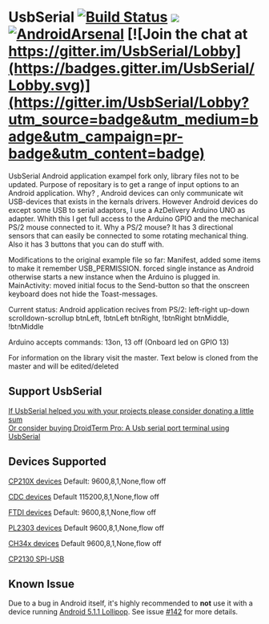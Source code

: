 UsbSerial [![Build Status](https://travis-ci.org/felHR85/UsbSerial.svg?branch=master)](https://travis-ci.org/felHR85/UsbSerial) [![](https://jitpack.io/v/felHR85/UsbSerial.svg)](https://jitpack.io/#felHR85/UsbSerial) [![AndroidArsenal](https://img.shields.io/badge/Android%20Arsenal-UsbSerial-green.svg?style=true)](https://android-arsenal.com/details/1/4162) [![Join the chat at https://gitter.im/UsbSerial/Lobby](https://badges.gitter.im/UsbSerial/Lobby.svg)](https://gitter.im/UsbSerial/Lobby?utm_source=badge&utm_medium=badge&utm_campaign=pr-badge&utm_content=badge) 
=========

UsbSerial Android application exampel fork only, library files not to be updated.
Purpose of repositary is to get a range of input options to an Android application.
Why? , Android devices can only communicate wit USB-devices that exists in the kernals drivers.
However Android devices do except some USB to serial adaptors, I use a AzDelivery Arduino UNO as adapter.
Whith this I get full access to the Arduino GPIO and the mechanical PS/2 mouse connected to it.
Why a PS/2 mouse? It has 3 directional sensors that can easily be connected to some rotating mechanical thing.
Also it has 3 buttons that you can do stuff with.

Modifications to the original example file so far:
Manifest, added some items to make it remember USB_PERMISSION.
	forced single instance as Android otherwise starts a new instance when the Arduino is plugged in.
MainActivity: moved initial focus to the Send-button so that the onscreen keyboard does not hide the Toast-messages.

Current status:
Android application recives from PS/2:
left-right
up-down
scrolldown-scrollup
btnLeft, !btnLeft
btnRight, !btnRight
btnMiddle, !btnMiddle

Arduino accepts commands:
13on, 13 off (Onboard led on GPIO 13)



For information on the library visit the master.
Text below is cloned from the master and will be edited/deleted


Support UsbSerial
--------------------------------------
[If UsbSerial helped you with your projects please consider donating a little sum](https://www.paypal.me/felhr)\
[Or consider buying DroidTerm Pro: A Usb serial port terminal using UsbSerial](https://play.google.com/store/apps/details?id=com.felhr.droidtermpro)

Devices Supported
--------------------------------------
[CP210X devices](http://www.silabs.com/products/mcu/pages/usbtouartbridgevcpdrivers.aspx) Default: 9600,8,1,None,flow off

[CDC devices](https://en.wikipedia.org/wiki/USB_communications_device_class) Default 115200,8,1,None,flow off

[FTDI devices](http://www.ftdichip.com/FTProducts.htm) Default: 9600,8,1,None,flow off

[PL2303 devices](http://www.prolific.com.tw/US/ShowProduct.aspx?p_id=225&pcid=41) Default 9600,8,1,None,flow off

[CH34x devices](https://www.olimex.com/Products/Breadboarding/BB-CH340T/resources/CH340DS1.PDF) Default 9600,8,1,None,flow off

[CP2130 SPI-USB](http://www.silabs.com/products/interface/usb-bridges/classic-usb-bridges/Pages/usb-to-spi-bridge.aspx)

Known Issue
--------------------------------------
Due to a bug in Android itself, it's highly recommended to **not** use it with a device running [Android 5.1.1 Lollipop](https://en.wikipedia.org/wiki/Android_version_history#Android_5.1_Lollipop_(API_22)). See issue [#142](https://github.com/felHR85/UsbSerial/issues/142) for more details.












